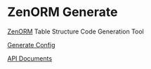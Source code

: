 # ZenORM Generate

[ZenORM](https://www.npmjs.com/package/zenorm) Table Structure Code Generation Tool

[Generate Config](docs/interfaces/GenerateConfig.md)

[API Documents](docs/modules.md)
